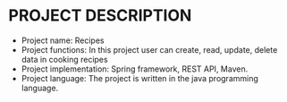 # PROJECT DESCRIPTION
* Project name: Recipes
* Project functions: In this project user can create, read, update, delete data in cooking recipes
* Project implementation: Spring framework, REST API, Maven.
* Project language: The project is written in the java programming language.